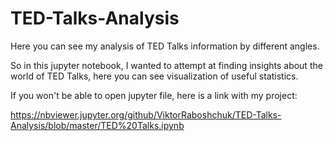 # TED-Talks-Analysis

Here you can see my analysis of TED Talks information by different angles.

So in this jupyter notebook, I wanted to attempt at finding insights about the world of TED Talks, here you can see visualization of useful statistics.


If you won't be able to open jupyter file, here is a link with my project:

https://nbviewer.jupyter.org/github/ViktorRaboshchuk/TED-Talks-Analysis/blob/master/TED%20Talks.ipynb
